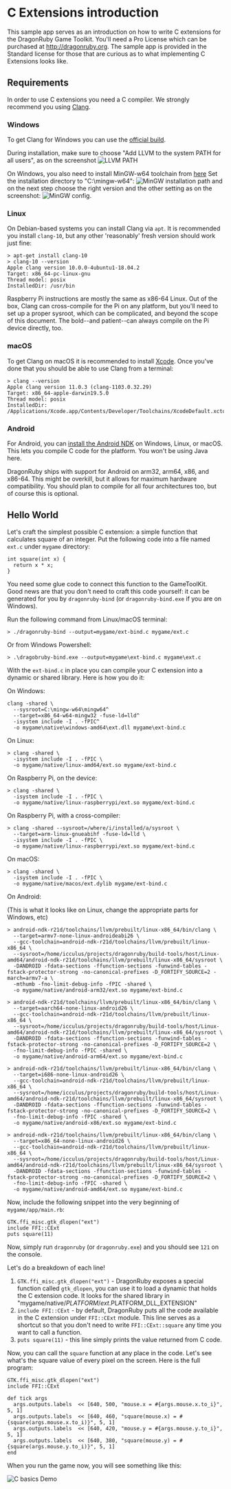 # C Extensions introduction

This sample app serves as an introduction on how to write C extensions for the
DragonRuby Game Toolkit. You'll need a Pro License
which can be purchased at http://dragonruby.org. The sample app is provided in
the Standard license for those that are curious as to what implementing C Extensions
looks like.

## Requirements

In order to use C extensions you need a C compiler. We strongly recommend you
using [Clang](https://clang.llvm.org).

### Windows

To get Clang for Windows you can use the [official build](https://github.com/llvm/llvm-project/releases/download/llvmorg-10.0.0/LLVM-10.0.0-win64.exe).

During installation, make sure to choose "Add LLVM to the system PATH for all
users", as on the screenshot ![LLVM PATH](llvm-path.png)

On Windows, you also need to install MinGW-w64 toolchain from [here](http://mingw-w64.org/doku.php/download/mingw-builds)
Set the installation directory to "C:\mingw-w64": ![MinGW installation
path](ming2-path.png) and on the next step choose the right version and the
other setting as on the screenshot: ![MinGW config](mingw-version.png).


### Linux

On Debian-based systems you can install Clang via `apt`. It is recommended you
install `clang-10`, but any other 'reasonably' fresh version should work just
fine:

```
> apt-get install clang-10
> clang-10 --version
Apple clang version 10.0.0-4ubuntu1-18.04.2
Target: x86_64-pc-linux-gnu
Thread model: posix
InstalledDir: /usr/bin
```

Raspberry Pi instructions are mostly the same as x86-64 Linux. Out of the box,
Clang can cross-compile for the Pi on any platform, but you'll need to set up
a proper sysroot, which can be complicated, and beyond the scope of this
document. The bold--and patient--can always compile on the Pi device directly,
too.


### macOS

To get Clang on macOS it is recommended to install [Xcode](https://developer.apple.com/xcode/).
Once you've done that you should be able to use Clang from a terminal:

```
> clang --version
Apple clang version 11.0.3 (clang-1103.0.32.29)
Target: x86_64-apple-darwin19.5.0
Thread model: posix
InstalledDir: /Applications/Xcode.app/Contents/Developer/Toolchains/XcodeDefault.xctoolchain/usr/bin
```

### Android

For Android, you can [install the Android NDK](https://developer.android.com/ndk/)
on Windows, Linux, or macOS. This lets you compile C code for the platform. You
won't be using Java here.

DragonRuby ships with support for Android on arm32, arm64, x86, and x86-64. This might
be overkill, but it allows for maximum hardware compatibility. You should plan to
compile for all four architectures too, but of course this is optional.


## Hello World

Let's craft the simplest possible C extension: a simple function that
calculates square of an integer. Put the following code into a file named
`ext.c` under `mygame` directory:

```
int square(int x) {
  return x * x;
}
```

You need some glue code to connect this function to the GameToolKit. Good news
are that you don't need to craft this code yourself: it can be generated for
you by `dragonruby-bind` (or `dragonruby-bind.exe` if you are on Windows).

Run the following command from Linux/macOS terminal:

```
> ./dragonruby-bind --output=mygame/ext-bind.c mygame/ext.c
```

Or from Windows Powershell:

```
> .\dragobruby-bind.exe --output=mygame\ext-bind.c mygame\ext.c
```

With the `ext-bind.c` in place you can compile your C extension into a dynamic
or shared library. Here is how you do it:

On Windows:

```
clang -shared \
  --sysroot=C:\mingw-w64\mingw64^
  --target=x86_64-w64-mingw32 -fuse-ld=lld^
  -isystem include -I . -fPIC^
  -o mygame\native\windows-amd64\ext.dll mygame\ext-bind.c
```

On Linux:

```
> clang -shared \
  -isystem include -I . -fPIC \
  -o mygame/native/linux-amd64/ext.so mygame/ext-bind.c
```

On Raspberry Pi, on the device:

```
> clang -shared \
  -isystem include -I . -fPIC \
  -o mygame/native/linux-raspberrypi/ext.so mygame/ext-bind.c
```

On Raspberry Pi, with a cross-compiler:

```
> clang -shared --sysroot=/where/i/installed/a/sysroot \
  --target=arm-linux-gnueabihf -fuse-ld=lld \
  -isystem include -I . -fPIC \
  -o mygame/native/linux-raspberrypi/ext.so mygame/ext-bind.c
```

On macOS:

```
> clang -shared \
  -isystem include -I . -fPIC \
  -o mygame/native/macos/ext.dylib mygame/ext-bind.c
```

On Android:

(This is what it looks like on Linux, change the appropriate parts for Windows, etc)

```
> android-ndk-r21d/toolchains/llvm/prebuilt/linux-x86_64/bin/clang \
  --target=armv7-none-linux-androideabi26 \
  --gcc-toolchain=android-ndk-r21d/toolchains/llvm/prebuilt/linux-x86_64 \
  --sysroot=/home/icculus/projects/dragonruby/build-tools/host/Linux-amd64/android-ndk-r21d/toolchains/llvm/prebuilt/linux-x86_64/sysroot \
  -DANDROID -fdata-sections -ffunction-sections -funwind-tables -fstack-protector-strong -no-canonical-prefixes -D_FORTIFY_SOURCE=2 -march=armv7-a \
  -mthumb -fno-limit-debug-info -fPIC -shared \
  -o mygame/native/android-arm32/ext.so mygame/ext-bind.c

> android-ndk-r21d/toolchains/llvm/prebuilt/linux-x86_64/bin/clang \
  --target=aarch64-none-linux-android26 \
  --gcc-toolchain=android-ndk-r21d/toolchains/llvm/prebuilt/linux-x86_64 \
  --sysroot=/home/icculus/projects/dragonruby/build-tools/host/Linux-amd64/android-ndk-r21d/toolchains/llvm/prebuilt/linux-x86_64/sysroot \
  -DANDROID -fdata-sections -ffunction-sections -funwind-tables -fstack-protector-strong -no-canonical-prefixes -D_FORTIFY_SOURCE=2 \
  -fno-limit-debug-info -fPIC -shared \
  -o mygame/native/android-arm64/ext.so mygame/ext-bind.c

> android-ndk-r21d/toolchains/llvm/prebuilt/linux-x86_64/bin/clang \
  --target=i686-none-linux-android26 \
  --gcc-toolchain=android-ndk-r21d/toolchains/llvm/prebuilt/linux-x86_64 \
  --sysroot=/home/icculus/projects/dragonruby/build-tools/host/Linux-amd64/android-ndk-r21d/toolchains/llvm/prebuilt/linux-x86_64/sysroot \
  -DANDROID -fdata-sections -ffunction-sections -funwind-tables -fstack-protector-strong -no-canonical-prefixes -D_FORTIFY_SOURCE=2 \
  -fno-limit-debug-info -fPIC -shared \
  -o mygame/native/android-x86/ext.so mygame/ext-bind.c

> android-ndk-r21d/toolchains/llvm/prebuilt/linux-x86_64/bin/clang \
  --target=x86_64-none-linux-android26 \
  --gcc-toolchain=android-ndk-r21d/toolchains/llvm/prebuilt/linux-x86_64 \
  --sysroot=/home/icculus/projects/dragonruby/build-tools/host/Linux-amd64/android-ndk-r21d/toolchains/llvm/prebuilt/linux-x86_64/sysroot \
  -DANDROID -fdata-sections -ffunction-sections -funwind-tables -fstack-protector-strong -no-canonical-prefixes -D_FORTIFY_SOURCE=2 \
  -fno-limit-debug-info -fPIC -shared \
  -o mygame/native/android-amd64/ext.so mygame/ext-bind.c
```



Now, include the following snippet into the very beginning of `mygame/app/main.rb`:

```
GTK.ffi_misc.gtk_dlopen("ext")
include FFI::CExt
puts square(11)
```

Now, simply run `dragonruby` (or `dragonruby.exe`) and you should see `121` on
the console.

Let's do a breakdown of each line!

1. `GTK.ffi_misc.gtk_dlopen("ext")` - DragonRuby exposes a special function
    called `gtk_dlopen`, you can use it to load a dynamic that holds
    the C extension code. It looks for the shared library in
    "mygame/native/$PLATFORM/ext.$PLATFORM_DLL_EXTENSION"
2. `include FFI::CExt` - by default, DragonRuby puts all the code available in
   the C extension under `FFI::CExt` module. This line serves as a shortcut so
   that you don't need to write `FFI::CExt::square` any time you want to call
   a function.
3. `puts square(11)` - this line simply prints the value returned from C code.

Now, you can call the `square` function at any place in the code. Let's see
what's the square value of every pixel on the screen. Here is the full program:

```
GTK.ffi_misc.gtk_dlopen("ext")
include FFI::CExt

def tick args
  args.outputs.labels  << [640, 500, "mouse.x = #{args.mouse.x.to_i}", 5, 1]
  args.outputs.labels  << [640, 460, "square(mouse.x) = #{square(args.mouse.x.to_i)}", 5, 1]
  args.outputs.labels  << [640, 420, "mouse.y = #{args.mouse.y.to_i}", 5, 1]
  args.outputs.labels  << [640, 380, "square(mouse.y) = #{square(args.mouse.y.to_i)}", 5, 1]
end
```

When you run the game now, you will see something like this:

![C basics Demo](c-basics-demo.png)
